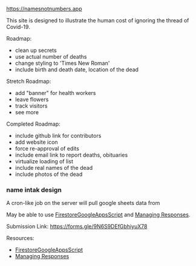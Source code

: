 https://namesnotnumbers.app

This site is designed to illustrate the human cost of ignoring the thread of Covid-19.

Roadmap:
* clean up secrets
* use actual number of deaths
* change styling to 'Times New Roman'
* include birth and death date, location of the dead

Stretch Roadmap:
* add "banner" for health workers
* leave flowers
* track visitors
* see more

Completed Roadmap:
* include github link for contributors
* add website icon
* force re-approval of edits
* include email link to report deaths, obituaries
* virtualize loading of list
* include real names of the dead
* include photos of the dead

### name intak design
A cron-like job on the server will pull google sheets data from 

May be able to use [FirestoreGoogleAppsScript] and [Managing Responses].

Submission Link: https://forms.gle/9N6S9DEfGbhiyuX78

Resources:
* [FirestoreGoogleAppsScript] 
* [Managing Responses]

[FirestoreGoogleAppsScript]: https://github.com/grahamearley/FirestoreGoogleAppsScript
[Managing Responses]: https://developers.google.com/apps-script/quickstart/forms
